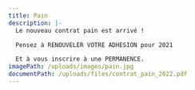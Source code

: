 ```yaml
---
title: Pain
description: |-
  Le nouveau contrat pain est arrivé !

  Pensez à RENOUVELER VOTRE ADHESION pour 2021

  Et à vous inscrire à une PERMANENCE.
imagePath: /uploads/images/pain.jpg
documentPath: /uploads/files/contrat_pain_2022.pdf
---
```


